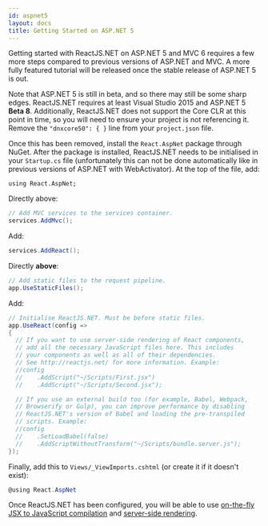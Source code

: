 ```yaml
---
id: aspnet5
layout: docs
title: Getting Started on ASP.NET 5
---
```


Getting started with ReactJS.NET on ASP.NET 5 and MVC 6 requires a few more steps compared to previous versions of ASP.NET and MVC. A more fully featured tutorial will be released once the stable release of ASP.NET 5 is out.

Note that ASP.NET 5 is still in beta, and so there may still be some sharp edges. ReactJS.NET requires at least Visual Studio 2015 and ASP.NET 5 **Beta 8**. Additionally, ReactJS.NET does not support the Core CLR at this point in time, so you will need to ensure your project is not referencing it. Remove the `"dnxcore50": { }` line from your `project.json` file.

Once this has been removed, install the `React.AspNet` package through NuGet. After the package is installed, ReactJS.NET needs to be initialised in your `Startup.cs` file (unfortunately this can not be done automatically like in previous versions of ASP.NET with WebActivator). At the top of the file, add:
```
using React.AspNet;
```

Directly above:

```csharp
// Add MVC services to the services container.
services.AddMvc();
```

Add:

```csharp
services.AddReact();
```


Directly **above**:

```csharp
// Add static files to the request pipeline.
app.UseStaticFiles();
```

Add:

```csharp
// Initialise ReactJS.NET. Must be before static files.
app.UseReact(config =>
{
  // If you want to use server-side rendering of React components,
  // add all the necessary JavaScript files here. This includes
  // your components as well as all of their dependencies.
  // See http://reactjs.net/ for more information. Example:
  //config
  //	.AddScript("~/Scripts/First.jsx")
  //	.AddScript("~/Scripts/Second.jsx");

  // If you use an external build too (for example, Babel, Webpack,
  // Browserify or Gulp), you can improve performance by disabling
  // ReactJS.NET's version of Babel and loading the pre-transpiled
  // scripts. Example:
  //config
  //	.SetLoadBabel(false)
  //	.AddScriptWithoutTransform("~/Scripts/bundle.server.js");
});
```

Finally, add this to `Views/_ViewImports.cshtml` (or create it if it doesn't exist):

```csharp
@using React.AspNet
```

Once ReactJS.NET has been configured, you will be able to use [on-the-fly JSX to JavaScript compilation](http://reactjs.net/getting-started/usage.html) and [server-side rendering](http://reactjs.net/guides/server-side-rendering.html).
